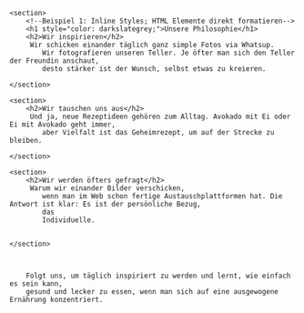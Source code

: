 

    <section>
        <!--Beispiel 1: Inline Styles; HTML Elemente direkt formatieren-->
        <h1 style="color: darkslategrey;">Unsere Philosophie</h1>
        <h2>Wir inspirieren</h2>
         Wir schicken einander täglich ganz simple Fotos via Whatsup.
            Wir fotografieren unseren Teller. Je öfter man sich den Teller der Freundin anschaut,
            desto stärker ist der Wunsch, selbst etwas zu kreieren.
         
    </section>

    <section>
        <h2>Wir tauschen uns aus</h2>
         Und ja, neue Rezeptideen gehören zum Alltag. Avokado mit Ei oder Ei mit Avokado geht immer,
            aber Vielfalt ist das Geheimrezept, um auf der Strecke zu bleiben.
         
    </section>

    <section>
        <h2>Wir werden öfters gefragt</h2>
         Warum wir einander Bilder verschicken,
            wenn man im Web schon fertige Austauschplattformen hat. Die Antwort ist klar: Es ist der persönliche Bezug,
            das
            Individuelle.
         

    </section>


     
        Folgt uns, um täglich inspiriert zu werden und lernt, wie einfach es sein kann,
        gesund und lecker zu essen, wenn man sich auf eine ausgewogene Ernährung konzentriert.
     
